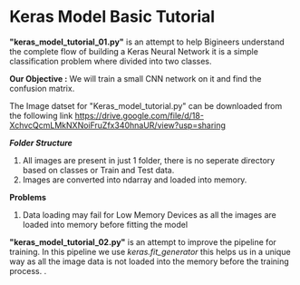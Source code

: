 # Keras Model Basic Tutorial

**"keras_model_tutorial_01.py"** is an attempt to help Bigineers understand the complete flow of building a Keras Neural Network
it is a simple classification problem where divided into two classes.

**Our Objective :** We will train a small CNN network on it and find the confusion matrix.

The Image datset for "Keras_model_tutorial.py" can be downloaded from the following link
https://drive.google.com/file/d/18-XchvcQcmLMkNXNoiFruZfx340hnaUR/view?usp=sharing

**_Folder Structure_**
1. All images are present in just 1 folder, there is no seperate directory based on classes or Train and Test data.
2. Images are converted into ndarray and loaded into memory.

**Problems**
1. Data loading may fail for Low Memory Devices as all the images are loaded into memory before  fitting the model


**"keras_model_tutorial_02.py"** is an attempt to improve the pipeline for training.
In this pipeline we use _keras.fit_generator_ this helps us in a unique way as all the image data is not loaded into the memory before the training process.
.
